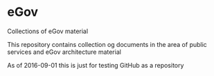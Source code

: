 # eGov
Collections of eGov material

This repository contains collection og documents in the area of public services and eGov architecture material

As of 2016-09-01 this is just for testing GitHub as a repository
